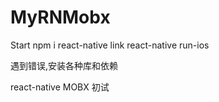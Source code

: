 # MyRNMobx
Start 
npm i
react-native link
react-native run-ios

遇到错误,安装各种库和依赖

react-native MOBX 初试
